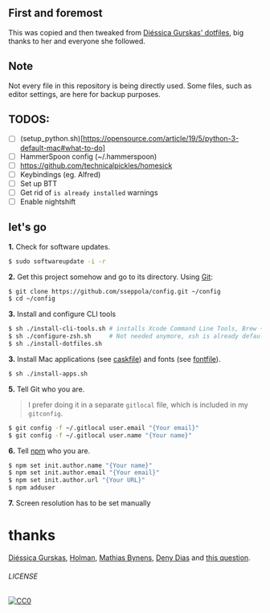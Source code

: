 ## First and foremost
This was copied and then tweaked from [Diéssica Gurskas' dotfiles](https://github.com/diessica/dotfiles), big thanks to her and everyone she followed.

## Note
Not every file in this repository is being directly used. Some files, such as editor settings, are here for backup purposes.

## TODOS:
 - [ ] (setup_python.sh)[https://opensource.com/article/19/5/python-3-default-mac#what-to-do]
 - [ ] HammerSpoon config (~/.hammerspoon)
 - [ ] https://github.com/technicalpickles/homesick
 - [ ] Keybindings (eg. Alfred)
 - [ ] Set up BTT
 - [ ] Get rid of `is already installed` warnings
 - [ ] Enable nightshift

<!-- Inspiration for next time:
- https://github.com/paulmillr/dotfiles
- https://github.com/lukechilds/zsh-nvm
-->

## let's go
**1.** Check for software updates.
```sh
$ sudo softwareupdate -i -r
```

**2.** Get this project somehow and go to its directory. Using [Git](http://www.git-scm.com/):
```sh
$ git clone https://github.com/sseppola/config.git ~/config
$ cd ~/config
```

**3.** Install and configure CLI tools
```sh
$ sh ./install-cli-tools.sh # installs Xcode Command Line Tools, Brew ++
$ sh ./configure-zsh.sh     # Not needed anymore, xsh is already default
$ sh ./install-dotfiles.sh
```


**3.** Install Mac applications (see [caskfile](brew/caskfile)) and fonts (see [fontfile](brew/fontfile)).

```sh
$ sh ./install-apps.sh
```

**5.** Tell Git who you are.
> I prefer doing it in a separate `gitlocal` file, which is included in my `gitconfig`.

```sh
$ git config -f ~/.gitlocal user.email "{Your email}"
$ git config -f ~/.gitlocal user.name "{Your name}"
```

**6.** Tell [npm](https://www.npmjs.com/) who you are.
```sh
$ npm set init.author.name "{Your name}"
$ npm set init.author.email "{Your email}"
$ npm set init.author.url "{Your URL}"
$ npm adduser
```

**7.**
Screen resolution has to be set manually

# thanks
[Diéssica Gurskas](https://github.com/diessic), [Holman](https://github.com/holman), [Mathias Bynens](https://github.com/mathiasbynens/dotfiles), [Deny Dias](https://github.com/denydias/dotfiles) and [this question](http://stackoverflow.com/questions/171563/whats-in-your-zshrc).

###### LICENSE
[![CC0](http://mirrors.creativecommons.org/presskit/buttons/88x31/svg/cc-zero.svg)](http://creativecommons.org/publicdomain/zero/1.0/)